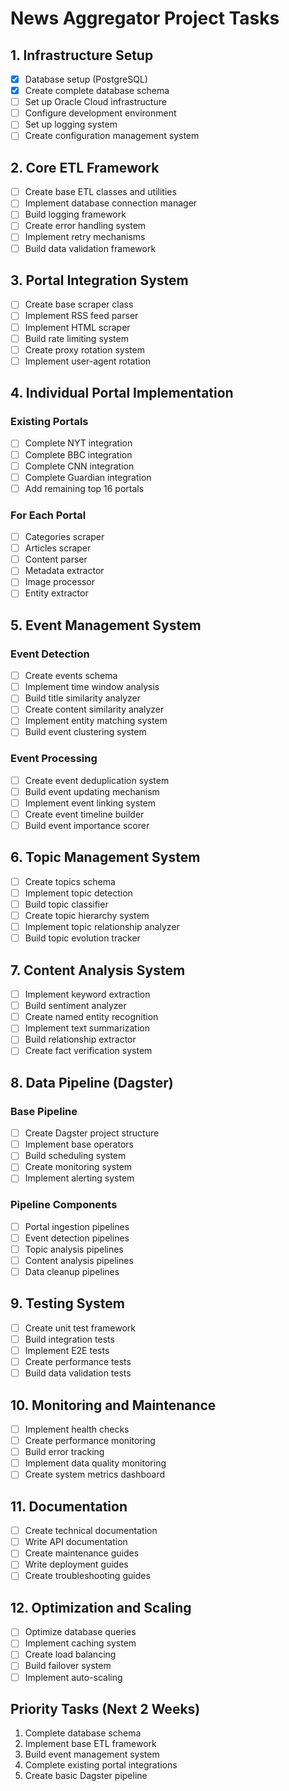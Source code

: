 # News Aggregator Project Tasks

## 1. Infrastructure Setup
- [x] Database setup (PostgreSQL)
- [x] Create complete database schema
- [ ] Set up Oracle Cloud infrastructure
- [ ] Configure development environment
- [ ] Set up logging system
- [ ] Create configuration management system

## 2. Core ETL Framework
- [ ] Create base ETL classes and utilities
- [ ] Implement database connection manager
- [ ] Build logging framework
- [ ] Create error handling system
- [ ] Implement retry mechanisms
- [ ] Build data validation framework

## 3. Portal Integration System
- [ ] Create base scraper class
- [ ] Implement RSS feed parser
- [ ] Implement HTML scraper
- [ ] Build rate limiting system
- [ ] Create proxy rotation system
- [ ] Implement user-agent rotation

## 4. Individual Portal Implementation
### Existing Portals
- [ ] Complete NYT integration
- [ ] Complete BBC integration
- [ ] Complete CNN integration
- [ ] Complete Guardian integration
- [ ] Add remaining top 16 portals

### For Each Portal
- [ ] Categories scraper
- [ ] Articles scraper
- [ ] Content parser
- [ ] Metadata extractor
- [ ] Image processor
- [ ] Entity extractor

## 5. Event Management System
### Event Detection
- [ ] Create events schema
- [ ] Implement time window analysis
- [ ] Build title similarity analyzer
- [ ] Create content similarity analyzer
- [ ] Implement entity matching system
- [ ] Build event clustering system

### Event Processing
- [ ] Create event deduplication system
- [ ] Build event updating mechanism
- [ ] Implement event linking system
- [ ] Create event timeline builder
- [ ] Build event importance scorer

## 6. Topic Management System
- [ ] Create topics schema
- [ ] Implement topic detection
- [ ] Build topic classifier
- [ ] Create topic hierarchy system
- [ ] Implement topic relationship analyzer
- [ ] Build topic evolution tracker

## 7. Content Analysis System
- [ ] Implement keyword extraction
- [ ] Build sentiment analyzer
- [ ] Create named entity recognition
- [ ] Implement text summarization
- [ ] Build relationship extractor
- [ ] Create fact verification system

## 8. Data Pipeline (Dagster)
### Base Pipeline
- [ ] Create Dagster project structure
- [ ] Implement base operators
- [ ] Build scheduling system
- [ ] Create monitoring system
- [ ] Implement alerting system

### Pipeline Components
- [ ] Portal ingestion pipelines
- [ ] Event detection pipelines
- [ ] Topic analysis pipelines
- [ ] Content analysis pipelines
- [ ] Data cleanup pipelines

## 9. Testing System
- [ ] Create unit test framework
- [ ] Build integration tests
- [ ] Implement E2E tests
- [ ] Create performance tests
- [ ] Build data validation tests

## 10. Monitoring and Maintenance
- [ ] Implement health checks
- [ ] Create performance monitoring
- [ ] Build error tracking
- [ ] Implement data quality monitoring
- [ ] Create system metrics dashboard

## 11. Documentation
- [ ] Create technical documentation
- [ ] Write API documentation
- [ ] Create maintenance guides
- [ ] Write deployment guides
- [ ] Create troubleshooting guides

## 12. Optimization and Scaling
- [ ] Optimize database queries
- [ ] Implement caching system
- [ ] Create load balancing
- [ ] Build failover system
- [ ] Implement auto-scaling

## Priority Tasks (Next 2 Weeks)
1. Complete database schema
2. Implement base ETL framework
3. Build event management system
4. Complete existing portal integrations
5. Create basic Dagster pipeline